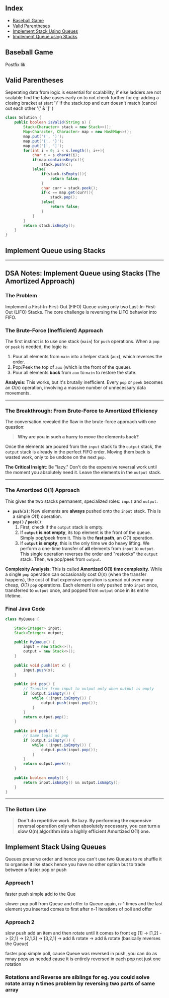 ## Index
- [Baseball Game](#baseball-game)
- [Valid Parentheses](#valid-parentheses)
- [Implement Stack Using Queues](#implement-stack-using-queues)
- [Implement Queue using Stacks](#implement-queue-using-stacks)

## Baseball Game   	
Postfix lik

## Valid Parentheses 
Seperating data from logic is essential for scalability, if else ladders are not scalable
find the false cases early on to not check further
for eg: adding a closing bracket at start ')'
        if the stack.top and curr doesn't match (cancel out each other '(' & ']' )

```java
class Solution {
    public boolean isValid(String s) {
        Stack<Character> stack = new Stack<>();
        Map<Character, Character> map = new HashMap<>();
        map.put('(', ')');
        map.put('{', '}');
        map.put('[', ']');
        for(int i = 0; i < s.length(); i++){
            char c = s.charAt(i);
            if(map.containsKey(c)){
                stack.push(c);
            }else{
                if(stack.isEmpty()){
                    return false;
                }
                char curr = stack.peek();
                if(c == map.get(curr)){
                    stack.pop();
                }else{
                    return false;
                }
            }
        }
        return stack.isEmpty();
    }
}
```
## Implement Queue using Stacks   

-----

## DSA Notes: Implement Queue using Stacks (The Amortized Approach)

### The Problem

Implement a First-In-First-Out (FIFO) Queue using only two Last-In-First-Out (LIFO) Stacks. The core challenge is reversing the LIFO behavior into FIFO.

### The Brute-Force (Inefficient) Approach

The first instinct is to use one stack (`main`) for `push` operations. When a `pop` or `peek` is needed, the logic is:

1.  Pour all elements from `main` into a helper stack (`aux`), which reverses the order.
2.  Pop/Peek the top of `aux` (which is the front of the queue).
3.  Pour all elements **back** from `aux` to `main` to restore the state.

**Analysis**: This works, but it's brutally inefficient. Every `pop` or `peek` becomes an $O(n)$ operation, involving a massive number of unnecessary data movements.

-----

### The Breakthrough: From Brute-Force to Amortized Efficiency

The conversation revealed the flaw in the brute-force approach with one question:

> **Why are you in such a hurry to move the elements back?**

Once the elements are poured from the `input` stack to the `output` stack, the `output` stack is already in the perfect FIFO order. Moving them back is wasted work, only to be undone on the next `pop`.

**The Critical Insight**: Be "lazy." Don't do the expensive reversal work until the moment you absolutely need it. Leave the elements in the `output` stack.

-----

### The Amortized O(1) Approach

This gives the two stacks permanent, specialized roles: `input` and `output`.

  * **`push(x)`**: New elements are **always** pushed onto the `input` stack. This is a simple $O(1)$ operation.
  * **`pop()` / `peek()`**:
    1.  First, check if the `output` stack is empty.
    2.  If **`output` is not empty**, its top element is the front of the queue. Simply pop/peek from it. This is the **fast path**, an $O(1)$ operation.
    3.  If **`output` is empty**, this is the only time we do heavy lifting. We perform a one-time transfer of **all** elements from `input` to `output`. This single operation reverses the order and "restocks" the `output` stack. Then, we pop/peek from `output`.

**Complexity Analysis**: This is called **Amortized O(1) time complexity**. While a single `pop` operation can occasionally cost $O(n)$ (when the transfer happens), the cost of that expensive operation is spread out over many cheap, $O(1)$ `pop` operations. Each element is only pushed onto `input` once, transferred to `output` once, and popped from `output` once in its entire lifetime.

### Final Java Code

```java
class MyQueue {

    Stack<Integer> input;
    Stack<Integer> output;

    public MyQueue() {
        input = new Stack<>();
        output = new Stack<>();
    }
    
    public void push(int x) {
        input.push(x);
    }
    
    public int pop() {
        // Transfer from input to output only when output is empty
        if (output.isEmpty()) {
            while (!input.isEmpty()) {
                output.push(input.pop());
            }
        }
        return output.pop();
    }
    
    public int peek() {
        // Same logic as pop
        if (output.isEmpty()) {
            while (!input.isEmpty()) {
                output.push(input.pop());
            }
        }
        return output.peek();
    }
    
    public boolean empty() {
        return input.isEmpty() && output.isEmpty();
    }
}
```

-----

### The Bottom Line

> **Don't do repetitive work. Be lazy. By performing the expensive reversal operation only when absolutely necessary, you can turn a slow O(n) algorithm into a highly efficient Amortized O(1) one.**

## Implement Stack Using Queues 

Queues preserve order and hence you can't use two Queues to re shuffle it to organise it like stack
hence you have no other option but to trade between a faster pop or push

### Approach 1
faster push 
simple add to the Que

slower pop
poll from Queue and offer to Queue again, n-1 times and the last element you inserted comes to first after n-1 iterations of poll and offer


### Approach 2
slow push
add an item and then rotate until it comes to front
eg 
[1] -> [1,2] -> [2,1] -> [2,1,3] -> [3,2,1] -> add & rotate -> add & rotate (basically reverses the Queue)

faster pop
simple poll, cause Queue was reversed in push, you can do as mnay pops as needed cause it is entirely reversed in each pop not just one rotation 

### Rotations and Reverse are siblings for eg. you could solve rotate array n times problem by reversing two parts of same array




